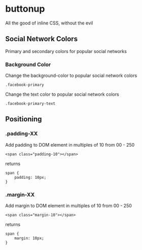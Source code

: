 buttonup
========

All the good of inline CSS, without the evil

## Social Network Colors

Primary and secondary colors for popular social networks

### Background Color

Change the background-color to popular social network colors

```
.facebook-primary
```

Change the text color to popular social network colors
```
.facebook-primary-text
```

## Positioning

### .padding-XX

Add padding to DOM element in multiples of 10 from 00 - 250

```
<span class="padding-10"></span>
```

returns

```
span {
    padding: 10px;
}
```

### .margin-XX

Add margin to DOM element in multiples of 10 from 00 - 250

```
<span class="margin-10"></span>
```

returns

```
span {
    margin: 10px;
}
```
